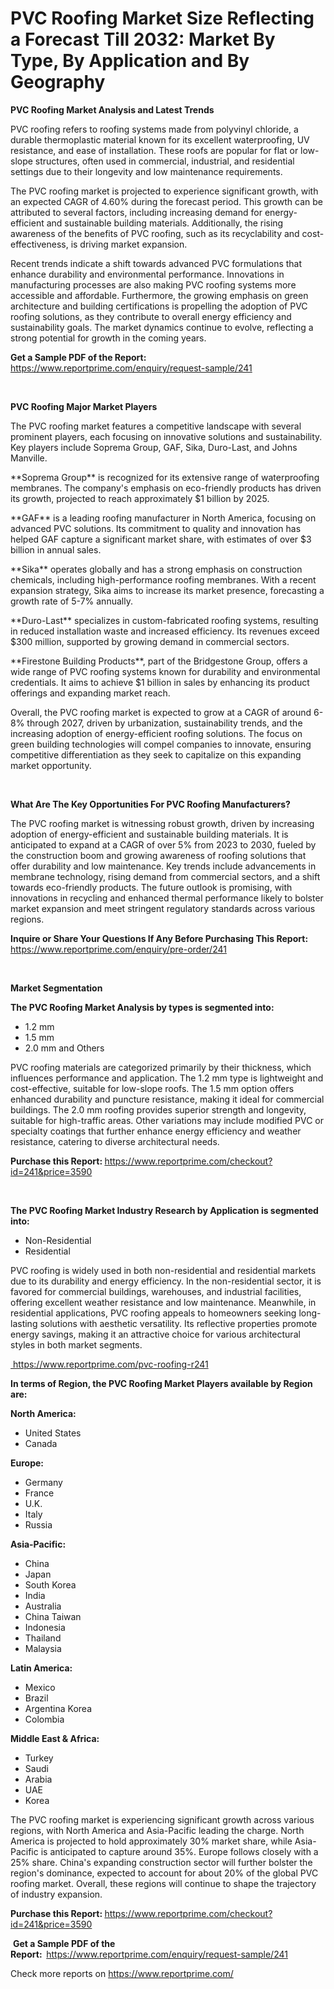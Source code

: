 <p><h1>PVC Roofing Market Size Reflecting a Forecast Till 2032: Market By Type, By Application and By Geography</h1></p><p><strong>PVC Roofing Market Analysis and Latest Trends</strong></p>
<p><p>PVC roofing refers to roofing systems made from polyvinyl chloride, a durable thermoplastic material known for its excellent waterproofing, UV resistance, and ease of installation. These roofs are popular for flat or low-slope structures, often used in commercial, industrial, and residential settings due to their longevity and low maintenance requirements.</p><p>The PVC roofing market is projected to experience significant growth, with an expected CAGR of 4.60% during the forecast period. This growth can be attributed to several factors, including increasing demand for energy-efficient and sustainable building materials. Additionally, the rising awareness of the benefits of PVC roofing, such as its recyclability and cost-effectiveness, is driving market expansion.</p><p>Recent trends indicate a shift towards advanced PVC formulations that enhance durability and environmental performance. Innovations in manufacturing processes are also making PVC roofing systems more accessible and affordable. Furthermore, the growing emphasis on green architecture and building certifications is propelling the adoption of PVC roofing solutions, as they contribute to overall energy efficiency and sustainability goals. The market dynamics continue to evolve, reflecting a strong potential for growth in the coming years.</p></p>
<p><strong>Get a Sample PDF of the Report:&nbsp;</strong> <a href="https://www.reportprime.com/enquiry/request-sample/241?utm_campaign=3363&utm_medium=2&utm_source=Github&utm_content=ia&utm_term=18032025&utm_id=pvc-roofing">https://www.reportprime.com/enquiry/request-sample/241</a></p>
<p>&nbsp;</p>
<p><strong>PVC Roofing Major Market Players</strong></p>
<p><p>The PVC roofing market features a competitive landscape with several prominent players, each focusing on innovative solutions and sustainability. Key players include Soprema Group, GAF, Sika, Duro-Last, and Johns Manville. </p><p>**Soprema Group** is recognized for its extensive range of waterproofing membranes. The company's emphasis on eco-friendly products has driven its growth, projected to reach approximately $1 billion by 2025. </p><p>**GAF** is a leading roofing manufacturer in North America, focusing on advanced PVC solutions. Its commitment to quality and innovation has helped GAF capture a significant market share, with estimates of over $3 billion in annual sales.</p><p>**Sika** operates globally and has a strong emphasis on construction chemicals, including high-performance roofing membranes. With a recent expansion strategy, Sika aims to increase its market presence, forecasting a growth rate of 5-7% annually.</p><p>**Duro-Last** specializes in custom-fabricated roofing systems, resulting in reduced installation waste and increased efficiency. Its revenues exceed $300 million, supported by growing demand in commercial sectors.</p><p>**Firestone Building Products**, part of the Bridgestone Group, offers a wide range of PVC roofing systems known for durability and environmental credentials. It aims to achieve $1 billion in sales by enhancing its product offerings and expanding market reach.</p><p>Overall, the PVC roofing market is expected to grow at a CAGR of around 6-8% through 2027, driven by urbanization, sustainability trends, and the increasing adoption of energy-efficient roofing solutions. The focus on green building technologies will compel companies to innovate, ensuring competitive differentiation as they seek to capitalize on this expanding market opportunity.</p></p>
<p>&nbsp;</p>
<p><strong>What Are The Key Opportunities For PVC Roofing Manufacturers?</strong></p>
<p><p>The PVC roofing market is witnessing robust growth, driven by increasing adoption of energy-efficient and sustainable building materials. It is anticipated to expand at a CAGR of over 5% from 2023 to 2030, fueled by the construction boom and growing awareness of roofing solutions that offer durability and low maintenance. Key trends include advancements in membrane technology, rising demand from commercial sectors, and a shift towards eco-friendly products. The future outlook is promising, with innovations in recycling and enhanced thermal performance likely to bolster market expansion and meet stringent regulatory standards across various regions.</p></p>
<p><strong>Inquire or Share Your Questions If Any Before Purchasing This Report:</strong> <a href="https://www.reportprime.com/enquiry/pre-order/241?utm_campaign=3363&utm_medium=2&utm_source=Github&utm_content=ia&utm_term=18032025&utm_id=pvc-roofing">https://www.reportprime.com/enquiry/pre-order/241</a></p>
<p>&nbsp;</p>
<p><strong>Market Segmentation</strong></p>
<p><strong>The PVC Roofing Market Analysis by types is segmented into:</strong></p>
<p><ul><li>1.2 mm</li><li>1.5 mm</li><li>2.0 mm and Others</li></ul></p>
<p><p>PVC roofing materials are categorized primarily by their thickness, which influences performance and application. The 1.2 mm type is lightweight and cost-effective, suitable for low-slope roofs. The 1.5 mm option offers enhanced durability and puncture resistance, making it ideal for commercial buildings. The 2.0 mm roofing provides superior strength and longevity, suitable for high-traffic areas. Other variations may include modified PVC or specialty coatings that further enhance energy efficiency and weather resistance, catering to diverse architectural needs.</p></p>
<p><strong>Purchase this Report:&nbsp;</strong><a href="https://www.reportprime.com/checkout?id=241&price=3590&utm_campaign=3363&utm_medium=2&utm_source=Github&utm_content=ia&utm_term=18032025&utm_id=pvc-roofing">https://www.reportprime.com/checkout?id=241&price=3590</a></p>
<p>&nbsp;</p>
<p><strong>The PVC Roofing Market Industry Research by Application is segmented into:</strong></p>
<p><ul><li>Non-Residential</li><li>Residential</li></ul></p>
<p><p>PVC roofing is widely used in both non-residential and residential markets due to its durability and energy efficiency. In the non-residential sector, it is favored for commercial buildings, warehouses, and industrial facilities, offering excellent weather resistance and low maintenance. Meanwhile, in residential applications, PVC roofing appeals to homeowners seeking long-lasting solutions with aesthetic versatility. Its reflective properties promote energy savings, making it an attractive choice for various architectural styles in both market segments.</p></p>
<p><a href="https://www.reportprime.com/pvc-roofing-r241?utm_campaign=3363&utm_medium=2&utm_source=Github&utm_content=ia&utm_term=18032025&utm_id=pvc-roofing">&nbsp;https://www.reportprime.com/pvc-roofing-r241</a></p>
<p><strong>In terms of Region, the PVC Roofing Market Players available by Region are:</strong></p>
<p>
    <p> <strong> North America: </strong>
        <ul>
            <li>United States</li>
            <li>Canada</li>
        </ul>
        </p> 
    <p> <strong> Europe: </strong>
        <ul>
            <li>Germany</li>
            <li>France</li>
            <li>U.K.</li>
            <li>Italy</li>
            <li>Russia</li>
        </ul>
        </p> 
    <p> <strong> Asia-Pacific: </strong>
        <ul>
            <li>China</li>
            <li>Japan</li>
            <li>South Korea</li>
            <li>India</li>
            <li>Australia</li>
            <li>China Taiwan</li>
            <li>Indonesia</li>
            <li>Thailand</li>
            <li>Malaysia</li>
        </ul>
        </p> 
    <p> <strong> Latin America: </strong>
        <ul>
            <li>Mexico</li>
            <li>Brazil</li>
            <li>Argentina Korea</li>
            <li>Colombia</li>
        </ul>
        </p> 
    <p> <strong> Middle East & Africa: </strong>
        <ul>
            <li>Turkey</li>
            <li>Saudi</li>
            <li>Arabia</li>
            <li>UAE</li>
            <li>Korea</li>
        </ul>
    </p>
    </p>
<p><p>The PVC roofing market is experiencing significant growth across various regions, with North America and Asia-Pacific leading the charge. North America is projected to hold approximately 30% market share, while Asia-Pacific is anticipated to capture around 35%. Europe follows closely with a 25% share. China's expanding construction sector will further bolster the region's dominance, expected to account for about 20% of the global PVC roofing market. Overall, these regions will continue to shape the trajectory of industry expansion.</p></p>
<p><strong>Purchase this Report: </strong><a href="https://www.reportprime.com/checkout?id=241&price=3590&utm_campaign=3363&utm_medium=2&utm_source=Github&utm_content=ia&utm_term=18032025&utm_id=pvc-roofing">https://www.reportprime.com/checkout?id=241&price=3590</a></p>
<p>&nbsp;<strong>Get a Sample PDF of the Report:&nbsp;&nbsp;</strong><a href="https://www.reportprime.com/enquiry/request-sample/241?utm_campaign=3363&utm_medium=2&utm_source=Github&utm_content=ia&utm_term=18032025&utm_id=pvc-roofing">https://www.reportprime.com/enquiry/request-sample/241</a></p>
<p><strong></strong></p>
<p>Check more reports on <a href="https://www.reportprime.com/?utm_campaign=3363&utm_medium=2&utm_source=Github&utm_content=ia&utm_term=18032025&utm_id=pvc-roofing">https://www.reportprime.com/</a></p>